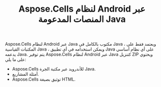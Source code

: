 ﻿---
title: Aspose.Cells لنظام Android عبر المنصات المدعومة Java
type: docs
weight: 20
url: /ar/java/aspose-cells-for-android-via-java-supported-platforms/
---
Aspose.Cells لنظام Android عبر Java مكتوب بالكامل في Java ، ويعتمد فقط على المكتبات القياسية Java ، ويمكن استخدامه في أي تطبيق Java على أي نظام أساسي يدعمه Java. يتم توفير Aspose.Cells لنظام Android عبر Java كتنزيل ZIP ويحتوي على ما يلي:

- Aspose.Cells للأندرويد عبر مكتبة الجرة Java.
- أمثلة المشاريع.
- Aspose.Cells توثيق بصيغة HTML.
